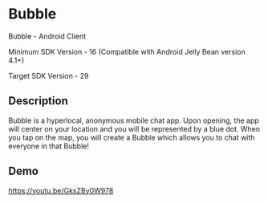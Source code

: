 # Bubble
Bubble - Android Client

Minimum SDK Version - 16 (Compatible with Android Jelly Bean version 4.1+)

Target SDK Version - 29

## Description
Bubble is a hyperlocal, anonymous mobile chat app. Upon opening, the app will center on your location and you will be represented by a blue dot. When you tap on the map, you will create a Bubble which allows you to chat with everyone in that Bubble!

## Demo
https://youtu.be/GksZBy0W978
